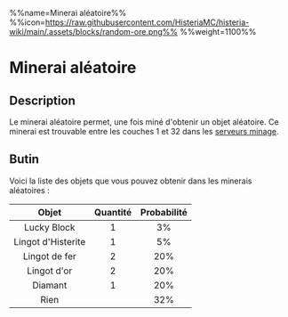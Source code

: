 %%name=Minerai aléatoire%%
%%icon=https://raw.githubusercontent.com/HisteriaMC/histeria-wiki/main/.assets/blocks/random-ore.png%%
%%weight=1100%%

# Minerai aléatoire

## Description 

Le minerai aléatoire permet, une fois miné d'obtenir un objet aléatoire. Ce minerai est trouvable entre les couches 1 et 32 dans les [serveurs minage](https://histeria.fr/wiki/3-gameplay/minage-servers).

## Butin

Voici la liste des objets que vous pouvez obtenir dans les minerais aléatoires :

|Objet|Quantité|Probabilité|
|:---:|:---:|:---:|
|Lucky Block|1|3%|
|Lingot d'Histerite|1|5%|
|Lingot de fer |2|20%|
|Lingot d'or |2|20%|
|Diamant|1|20%|
|Rien| |32%|